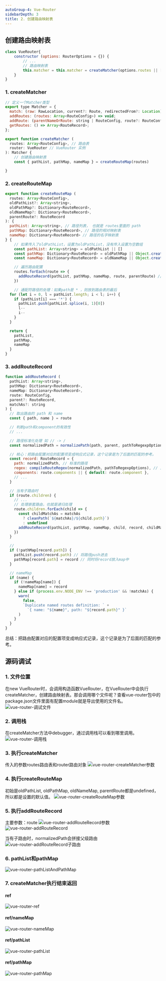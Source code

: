 ```yaml
---
autoGroup-4: Vue-Router
sidebarDepth: 3
title: 2. 创建路由映射表
---
```


## 创建路由映射表
```javascript
class VueRouter{
    constructor (options: RouterOptions = {}) {
        // ...
        // 路由映射表
        this.matcher = this.matcher = createMatcher(options.routes || [], this);
    }
}
```

### 1. createMatcher
```javascript
// 定义一个Matcher类型
export type Matcher = {
  match: (raw: RawLocation, current?: Route, redirectedFrom?: Location) => Route;
  addRoutes: (routes: Array<RouteConfig>) => void;
  addRoute: (parentNameOrRoute: string | RouteConfig, route?: RouteConfig) => void;
  getRoutes: () => Array<RouteRecord>;
};

export function createMatcher (
  routes: Array<RouteConfig>, // 路由表
  router: VueRouter // VueRouter 实例
): Matcher {
    // 创建路由映射表
    const { pathList, pathMap, nameMap } = createRouteMap(routes)

}
```

### 2. createRouteMap
```javascript
export function createRouteMap (
  routes: Array<RouteConfig>,
  oldPathList?: Array<string>,
  oldPathMap?: Dictionary<RouteRecord>,
  oldNameMap?: Dictionary<RouteRecord>,
  parentRoute?: RouteRecord
): {
  pathList: Array<string>, // 路径列表， 也就是 routes里面的 path
  pathMap: Dictionary<RouteRecord>, // 路径的相对映射表
  nameMap: Dictionary<RouteRecord> // 路径的名字映射表
} {
    // 如果传入了oldPathList，设置为oldPathList，没有传入设置为空数组
    const pathList: Array<string> = oldPathList || []
    const pathMap: Dictionary<RouteRecord> = oldPathMap || Object.create(null)
    const nameMap: Dictionary<RouteRecord> = oldNameMap || Object.create(null)

    // 遍历路由配置
    routes.forEach(route => {
      addRouteRecord(pathList, pathMap, nameMap, route, parentRoute) // 创建路由记录
    })

    // 通配符路径的处理：如果path是 * ，则放到路由表的最后
  for (let i = 0, l = pathList.length; i < l; i++) {
    if (pathList[i] === '*') {
      pathList.push(pathList.splice(i, 1)[0])
      l--
      i--
    }
  }

  return {
    pathList,
    pathMap,
    nameMap
  }
}
```

### 3. addRouteRecord
```javascript
function addRouteRecord (
  pathList: Array<string>,
  pathMap: Dictionary<RouteRecord>,
  nameMap: Dictionary<RouteRecord>,
  route: RouteConfig,
  parent?: RouteRecord,
  matchAs?: string
) {
  // 取出路由的 path 和 name
  const { path, name } = route

  // 判断path和component的有效性
  // ...

  // 路径标准化处理 如 // -> /
  const normalizedPath = normalizePath(path, parent, pathToRegexpOptions.strict)

  // 核心：把路由配置对应的配置项变成响应式记录，这个记录是为了后面的匹配的参考。
  const record: RouteRecord = {
    path: normalizedPath, // 标准的路径 
    regex: compileRouteRegex(normalizedPath, pathToRegexpOptions), // 正则表达式
    components: route.components || { default: route.component },
    // ...
  }

  // 当有子路由时
  if (route.children) {
    // ...
    // 处理嵌套路由，也就是递归处理
    route.children.forEach(child => {
      const childMatchAs = matchAs
        ? cleanPath(`${matchAs}/${child.path}`)
        : undefined
      addRouteRecord(pathList, pathMap, nameMap, child, record, childMatchAs)
    })
  }

  // 
  if (!pathMap[record.path]) {
    pathList.push(record.path) // 将路径push进去
    pathMap[record.path] = record // 同时将record放入map中
  }

  // nameMap
  if (name) {
    if (!nameMap[name]) {
      nameMap[name] = record
    } else if (process.env.NODE_ENV !== 'production' && !matchAs) {
      warn(
        false,
        `Duplicate named routes definition: ` +
          `{ name: "${name}", path: "${record.path}" }`
      )
    }
  }
}
```
总结：把路由配置对应的配置项变成响应式记录，这个记录是为了后面的匹配的参考。

## 源码调试
### 1. 文件位置
在new VueRouter时，会调用构造函数VueRouter，在VueRouter中会执行createMatcher，创建路由映射表。那会调用哪个文件呢？查看vue-router包中的package.json文件里面有配置module就是导出使用的文件名。
<img :src="$withBase('/framework/Vue-router/vue-router-调试文件.png')" alt="vue-router-调试文件" />

### 2. 调用栈
在createMatcher方法中debugger，通过调用栈可以看到哪里调用。
<img :src="$withBase('/framework/Vue-router/vue-router-调用栈.png')" alt="vue-router-调用栈" />

### 3. 执行createMatcher
传入的参数routes路由表和router路由对象
<img :src="$withBase('/framework/Vue-router/vue-router-createMatcher参数.png')" alt="vue-router-createMatcher参数" />

### 4. 执行createRouteMap
初始是oldPathList, oldPathMap, oldNameMap, parentRoute都是undefined，所以都是设置的默认值。
<img :src="$withBase('/framework/Vue-router/vue-router-createRouteMap参数.png')" alt="vue-router-createRouteMap参数" />

### 5. 执行addRouteRecord
主要参数：route
<img :src="$withBase('/framework/Vue-router/vue-router-addRouteRecord参数.png')" alt="vue-router-addRouteRecord参数" />
<img :src="$withBase('/framework/Vue-router/vue-router-addRouteRecord.png')" alt="vue-router-addRouteRecord" />  

当有子路由时，normalizedPath会拼接父级路由
<img :src="$withBase('/framework/Vue-router/vue-router-addRouteRecord子路由.png')" alt="vue-router-addRouteRecord子路由" />  


### 6. pathList和pathMap
<img :src="$withBase('/framework/Vue-router/vue-router-pathListAndPathMap.png')" alt="vue-router-pathListAndPathMap" />  

### 7. createMatcher执行结束返回
#### ref
<img :src="$withBase('/framework/Vue-router/vue-router-ref.png')" alt="vue-router-ref" />    

#### ref/nameMap
<img :src="$withBase('/framework/Vue-router/vue-router-ref-nameMap.png')" alt="vue-router-nameMap" />  

#### ref/pathList
<img :src="$withBase('/framework/Vue-router/vue-router-ref-pathList.png')" alt="vue-router-pathList" />  

#### ref/pathMap
<img :src="$withBase('/framework/Vue-router/vue-router-ref-pathMap.png')" alt="vue-router-pathMap" />  
